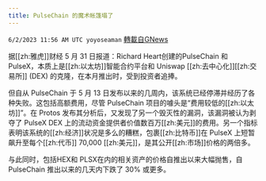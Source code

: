 ```yaml
---
title: PulseChain 的魔术帐篷塌了
---
```

`6/2/2023 11:56 AM UTC yoyoseaman` [轉載自GNews](https://gnews.org/articles/1352128)

据[[zh:雅虎]]财经 5 月 31 日报道：Richard Heart创建的PulseChain 和 PulseX，本质上是[[zh:以太坊]]智能合约平台和 Uniswap [[zh:去中心化]][[zh:交易所]] (DEX) 的克隆，在本月推出时，受到投资者追捧。

但自从 PulseChain 于 5 月 13 日发布以来的几周内，该系统已经停滞并经历了各种失败。这包括高额费用，尽管 PulseChain 项目的噱头是“费用较低的[[zh:以太坊]]”。在 Protos 发布其分析后，又发现了另一个毁灭性的漏洞，该漏洞被认为剥夺了 PulseX DEX 上的流动资金提供者价值数百万[[zh:美元]]的费用。另一个指标表明该系统的[[zh:经济]]状况是多么的糟糕，包裹[[zh:比特币]]在 PulseX 上短暂飙升至每个[[zh:代币]] 70,000 [[zh:美元]]，是其公开[[zh:市场]]价格的两倍多。

与此同时，包括HEX和 PLSX在内的相关资产的价格自推出以来大幅抛售，自 PulseChain 推出以来的几天内下跌了 30% 或更多。
